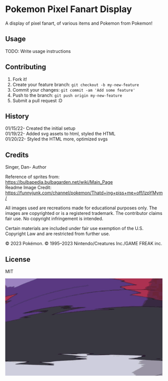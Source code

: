 # Pokemon Pixel Fanart Display  

A display of pixel fanart, of various items and Pokemon from Pokemon!  

## Usage  

TODO: Write usage instructions  

## Contributing  

1. Fork it!
2. Create your feature branch: `git checkout -b my-new-feature`  
3. Commit your changes: `git commit -am 'Add some feature'`  
4. Push to the branch: `git push origin my-new-feature`  
5. Submit a pull request :D  

## History

01/15/22- Created the initial setup  
01/19/22- Added svg assets to html, styled the HTML  
01/20/22- Styled the HTML more, optimized svgs

## Credits  

Singer, Dan- Author  

Reference of sprites from: https://bulbapedia.bulbagarden.net/wiki/Main_Page  
Readme Image Credit: https://funnyjunk.com/channel/pokemon/Thatd+ing+piss+me+off/lzpYMym/ 

All images used are recreations made for educational purposes only. The images are copyrighted or is a registered trademark. The contributor claims fair use. No copyright infringement is intended.  

Certain materials are included under fair use exemption of the U.S. Copyright Law and are restricted from further use.  

© 2023 Pokémon. © 1995–2023 Nintendo/Creatures Inc./GAME FREAK inc.  

## License  

MIT  

![The one time a Master Ball fails](images/whiscash_ball.gif)